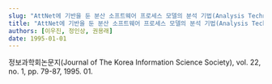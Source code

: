 ```yaml
---
slug: "AttNet에 기반을 둔 분산 소프트웨어 프로세스 모델의 분석 기법(Analysis Techniques for the AttNet Based Distributed Software Process Model)"
title: "AttNet에 기반을 둔 분산 소프트웨어 프로세스 모델의 분석 기법(Analysis Techniques for the AttNet Based Distributed Software Process Model)"
authors: [이우진, 정인상, 권용래]
date: 1995-01-01
---
```


정보과학회논문지(Journal of The Korea Information Science Society), vol. 22, no. 1, pp. 79-87, 1995. 01.
